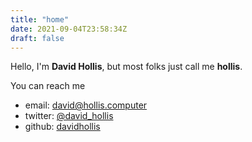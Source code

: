 ```yaml
---
title: "home"
date: 2021-09-04T23:58:34Z
draft: false
---
```


Hello, I'm **David Hollis**, but most folks just call me **hollis**.

You can reach me

  - email: [david@hollis.computer](mailto:david@hollis.computer)
  - twitter: [@david_hollis](https://twitter.com/david_hollis)
  - github: [davidhollis](https://github.com/davidhollis)
